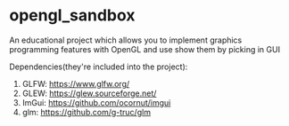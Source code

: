 # opengl_sandbox
An educational project which allows you to implement graphics programming features with OpenGL and use show them by picking in GUI

Dependencies(they're included into the project):
1) GLFW:  https://www.glfw.org/
2) GLEW:  https://glew.sourceforge.net/
3) ImGui: https://github.com/ocornut/imgui
4) glm:   https://github.com/g-truc/glm
